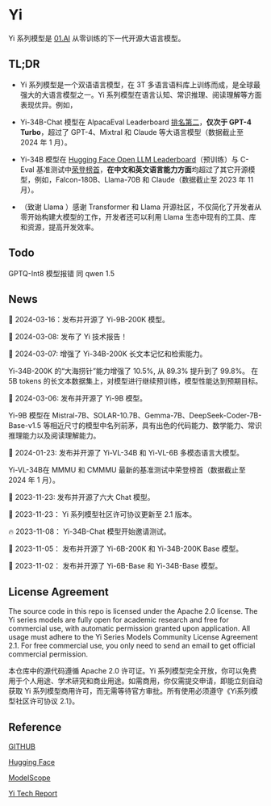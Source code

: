 # Yi
Yi 系列模型是 [01.AI](https://01.ai/) 从零训练的下一代开源大语言模型。

##  TL;DR
- Yi 系列模型是一个双语语言模型，在 3T 多语言语料库上训练而成，是全球最强大的大语言模型之一。Yi 系列模型在语言认知、常识推理、阅读理解等方面表现优异。例如，

- Yi-34B-Chat 模型在 AlpacaEval Leaderboard [排名第二](https://twitter.com/01AI_Yi/status/1745371506623103087?s=20)，**仅次于 GPT-4 Turbo**，超过了 GPT-4、Mixtral 和 Claude 等大语言模型（数据截止至 2024 年 1 月）。

- Yi-34B 模型在 [Hugging Face Open LLM Leaderboard](https://huggingface.co/spaces/HuggingFaceH4/open_llm_leaderboard)（预训练）与 C-Eval 基准测试中[荣登榜首](https://mp.weixin.qq.com/s/tLP-fjwYHcXVLqDcrXva2g)，**在中文和英文语言能力方面**均超过了其它开源模型，例如，Falcon-180B、Llama-70B 和 Claude（数据截止至 2023 年 11 月）。

- （致谢 Llama ）感谢 Transformer 和 Llama 开源社区，不仅简化了开发者从零开始构建大模型的工作，开发者还可以利用 Llama 生态中现有的工具、库和资源，提高开发效率。

## Todo
GPTQ-Int8 模型报错 同 qwen 1.5

## News
🎯 2024-03-16：发布并开源了 Yi-9B-200K 模型。

🎯 2024-03-08: 发布了 Yi 技术报告！

🔔 2024-03-07: 增强了 Yi-34B-200K 长文本记忆和检索能力。

Yi-34B-200K 的“大海捞针”能力增强了 10.5%, 从 89.3% 提升到了 99.8%。 在 5B tokens 的长文本数据集上，对模型进行继续预训练，模型性能达到预期目标。

🎯 2024-03-06: 发布并开源了 Yi-9B 模型。

Yi-9B 模型在 Mistral-7B、SOLAR-10.7B、Gemma-7B、DeepSeek-Coder-7B-Base-v1.5 等相近尺寸的模型中名列前茅，具有出色的代码能力、数学能力、常识推理能力以及阅读理解能力。

🎯 2024-01-23: 发布并开源了 Yi-VL-34B 和 Yi-VL-6B 多模态语言大模型。

Yi-VL-34B在 MMMU 和 CMMMU 最新的基准测试中荣登榜首（数据截止至 2024 年 1 月）。

🎯 2023-11-23: 发布并开源了六大 Chat 模型。

🔔 2023-11-23： Yi 系列模型社区许可协议更新至 2.1 版本。 

🔥 2023-11-08： Yi-34B-Chat 模型开始邀请测试。

🎯 2023-11-05： 发布并开源了 Yi-6B-200K 和 Yi-34B-200K Base 模型。

🎯 2023-11-02： 发布并开源了 Yi-6B-Base 和 Yi-34B-Base 模型。


## License Agreement

The source code in this repo is licensed under the Apache 2.0 license. The Yi series models are fully open for academic research and free for commercial use, with automatic permission granted upon application. All usage must adhere to the Yi Series Models Community License Agreement 2.1. For free commercial use, you only need to send an email to get official commercial permission.

本仓库中的源代码遵循 Apache 2.0 许可证。Yi 系列模型完全开放，你可以免费用于个人用途、学术研究和商业用途。如需商用，你仅需提交申请，即能立刻自动获取 Yi 系列模型商用许可，而无需等待官方审批。所有使用必须遵守《Yi系列模型社区许可协议 2.1》。


## Reference
[GITHUB](https://github.com/01-ai/Yi/)

[Hugging Face](https://huggingface.co/01-ai/)

[ModelScope](https://www.modelscope.cn/organization/01ai/)

[Yi Tech Report](https://arxiv.org/abs/2403.04652)

